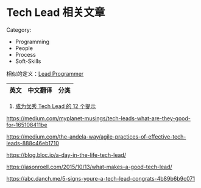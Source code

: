 Tech Lead 相关文章
===

Category:

 - Programming
 - People
 - Process
 - Soft-Skills

相似的定义：[Lead Programmer](https://en.wikipedia.org/wiki/Lead_programmer)


| 英文   | 中文翻译   |  分类   |
|--------|------------|---------|


1. [成为优秀 Tech Lead 的 12 个提示](./12-tips-be-tl.md)


https://medium.com/myplanet-musings/tech-leads-what-are-they-good-for-165108411be

https://medium.com/the-andela-way/agile-practices-of-effective-tech-leads-888c46eb1710

https://blog.bloc.io/a-day-in-the-life-tech-lead/

https://jasonroell.com/2015/10/13/what-makes-a-good-tech-lead/

https://abc.danch.me/5-signs-youre-a-tech-lead-congrats-4b89b6b9c071

